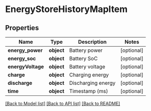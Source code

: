 # EnergyStoreHistoryMapItem

## Properties
Name | Type | Description | Notes
------------ | ------------- | ------------- | -------------
**energy_power** | **object** | Battery power | [optional] 
**energy_soc** | **object** | Battery SoC | [optional] 
**energyVoltage** | **object** | Battery voltage | [optional]
**charge** | **object** | Charging energy | [optional] 
**discharge** | **object** | Discharging energy | [optional] 
**time** | **object** | Timestamp (ms) | [optional] 

[[Back to Model list]](../README.md#documentation-for-models) [[Back to API list]](../README.md#documentation-for-api-endpoints) [[Back to README]](../README.md)

